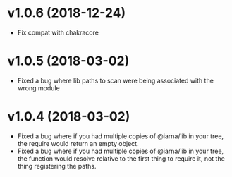 # v1.0.6 (2018-12-24)

* Fix compat with chakracore

# v1.0.5 (2018-03-02)

* Fixed a bug where lib paths to scan were being associated with the wrong module

# v1.0.4 (2018-03-02)

* Fixed a bug where if you had multiple copies of @iarna/lib in your tree,
  the require would return an empty object.
* Fixed a bug where if you had multiple copies of @iarna/lib in your tree,
  the function would resolve relative to the first thing to require it, not
  the thing registering the paths.
